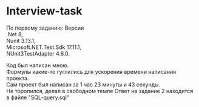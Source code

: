 # Interview-task

По первому заданию:
Версии <br>
.Net 8, <br>
Nunit 3.13.1, <br> 
Microsoft.NET.Test.Sdk 17.11.1, <br>
NUnit3TestAdapter 4.6.0. <br>

Код был написан мною.<br>
Формулы какие-то гуглились для ускорения времени написания проекта.<br> 
Сам проект был написан за 1 час 23 минуты и 43 секунды. <br>
Не торопился, делал в свободном темпе
Ответ на задание 2 находится в файле  "SQL-query.sql"
